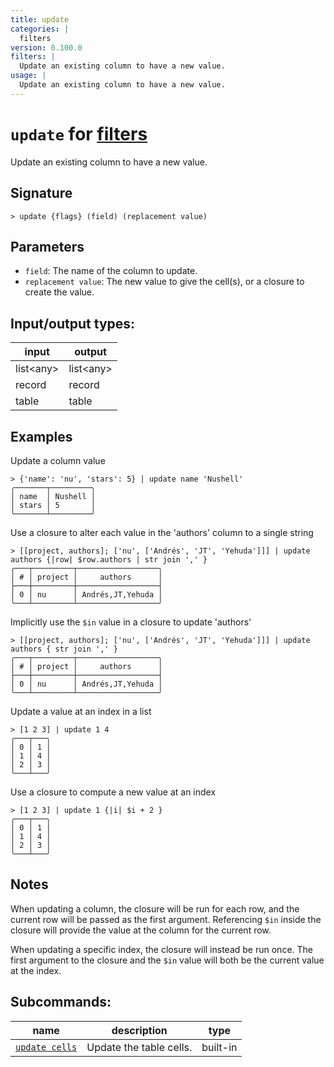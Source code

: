 ```yaml
---
title: update
categories: |
  filters
version: 0.100.0
filters: |
  Update an existing column to have a new value.
usage: |
  Update an existing column to have a new value.
---
```

<!-- This file is automatically generated. Please edit the command in https://github.com/nushell/nushell instead. -->

# `update` for [filters](/commands/categories/filters.md)

<div class='command-title'>Update an existing column to have a new value.</div>

## Signature

```> update {flags} (field) (replacement value)```

## Parameters

 -  `field`: The name of the column to update.
 -  `replacement value`: The new value to give the cell(s), or a closure to create the value.


## Input/output types:

| input     | output    |
| --------- | --------- |
| list\<any\> | list\<any\> |
| record    | record    |
| table     | table     |
## Examples

Update a column value
```nu
> {'name': 'nu', 'stars': 5} | update name 'Nushell'
╭───────┬─────────╮
│ name  │ Nushell │
│ stars │ 5       │
╰───────┴─────────╯
```

Use a closure to alter each value in the 'authors' column to a single string
```nu
> [[project, authors]; ['nu', ['Andrés', 'JT', 'Yehuda']]] | update authors {|row| $row.authors | str join ',' }
╭───┬─────────┬──────────────────╮
│ # │ project │     authors      │
├───┼─────────┼──────────────────┤
│ 0 │ nu      │ Andrés,JT,Yehuda │
╰───┴─────────┴──────────────────╯

```

Implicitly use the `$in` value in a closure to update 'authors'
```nu
> [[project, authors]; ['nu', ['Andrés', 'JT', 'Yehuda']]] | update authors { str join ',' }
╭───┬─────────┬──────────────────╮
│ # │ project │     authors      │
├───┼─────────┼──────────────────┤
│ 0 │ nu      │ Andrés,JT,Yehuda │
╰───┴─────────┴──────────────────╯

```

Update a value at an index in a list
```nu
> [1 2 3] | update 1 4
╭───┬───╮
│ 0 │ 1 │
│ 1 │ 4 │
│ 2 │ 3 │
╰───┴───╯

```

Use a closure to compute a new value at an index
```nu
> [1 2 3] | update 1 {|i| $i + 2 }
╭───┬───╮
│ 0 │ 1 │
│ 1 │ 4 │
│ 2 │ 3 │
╰───┴───╯

```

## Notes
When updating a column, the closure will be run for each row, and the current row will be passed as the first argument. Referencing `$in` inside the closure will provide the value at the column for the current row.

When updating a specific index, the closure will instead be run once. The first argument to the closure and the `$in` value will both be the current value at the index.

## Subcommands:

| name                                             | description             | type     |
| ------------------------------------------------ | ----------------------- | -------- |
| [`update cells`](/commands/docs/update_cells.md) | Update the table cells. | built-in |
